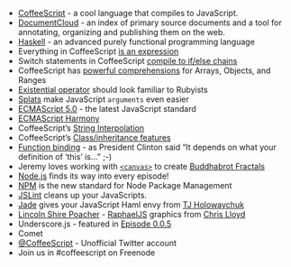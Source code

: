 * [CoffeeScript](http://coffeescript.org) - a cool language that compiles to JavaScript.
* [DocumentCloud](http://documentcloud.org) - an index of primary source documents and a tool for annotating, organizing and publishing them on the web.
* [Haskell](http://haskell.org) - an advanced purely functional programming language
* Everything in CoffeeScript [is an expression](http://jashkenas.github.com/coffee-script/#expressions)
* Switch statements in CoffeeScript [compile to if/else chains](http://jashkenas.github.com/coffee-script/#switch)
* CoffeeScript has [powerful comprehensions](http://jashkenas.github.com/coffee-script/#comprehensions) for Arrays, Objects, and Ranges
* [Existential operator](http://jashkenas.github.com/coffee-script/#existence) should look familiar to Rubyists
* [Splats](http://jashkenas.github.com/coffee-script/#splats) make JavaScript `arguments` even easier
* [ECMAScript 5.0](http://www.ecmascript.org/) - the latest JavaScript standard
* [ECMAScript Harmony](http://ejohn.org/blog/ecmascript-harmony/)
* CoffeeScript’s [String Interpolation](http://jashkenas.github.com/coffee-script/#interpolation)
* CoffeeScript’s [Class/inheritance features](http://jashkenas.github.com/coffee-script/#classes)
* [Function binding](http://jashkenas.github.com/coffee-script/#fat_arrow) - as President Clinton said “It depends on what your definition of ‘this’ is…” ;-)
* Jeremy loves working with [`<canvas>`](https://developer.mozilla.org/en/canvas_tutorial) to create [Buddhabrot Fractals](http://en.wikipedia.org/wiki/Buddhabrot)
* [Node.js](http://nodejs.org) finds its way into every episode!
* [NPM](http://npmjs.org/) is the new standard for Node Package Management
* [JSLint](http://www.jslint.com/) cleans up your JavaScripts.
* [Jade](http://jade-lang.com/) gives your JavaScript Haml envy from [TJ Holowaychuk](http://tjholowaychuk.com)
* [Lincoln Shire Poacher](http://thelincolnshirepoacher.com/) - [RaphaelJS](http://thechangelog.com/post/631899187/episode-0-2-5-raphaeljs-with-dmitry-baranovskiy) graphics from [Chris Lloyd](http://twitter.com/chrislloyd)
* Underscore.js - featured in [Episode 0.0.5](http://thechangelog.com/post/272530971/episode-0-0-5-document-cloud)
* Comet
* [@CoffeeScript](http://twitter.com/coffeescript) - Unofficial Twitter account
* Join us in #coffeescript on Freenode